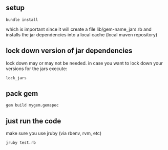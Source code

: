 ## setup

```
bundle install
```

which is important since it will create a file lib/gem-name_jars.rb
and installs the jar dependencies into a local cache (local maven repository)

## lock down version of jar dependencies

lock down may or may not be needed. in case you want to lock down your versions for the jars execute:

```
lock_jars
```

## pack gem

```
gem build mygem.gemspec
```

## just run the code

make sure you use jruby (via rbenv, rvm, etc)
```
jruby test.rb
```

